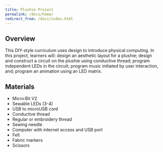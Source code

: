 ```yaml
---
title: Plushie Project
permalink: /docs/home/
redirect_from: /docs/index.html
---
```


## Overview

This DIY-style curriculum uses design to introduce physical computing. In this project, learners will: design an aesthetic layout for a plushie; design and construct a circuit on the plushie using conductive thread; program independent LEDs in the circuit; program music initiated by user interaction, and; program an animation using an LED matrix.

## Materials
- Micro:Bit V2
- Sewable LEDs (3-4)
- USB to microUSB cord
- Conductive thread
- Regular or embroidery thread
- Sewing needle
- Computer with internet access and USB port
- Felt
- Fabric markers
- Scissors
